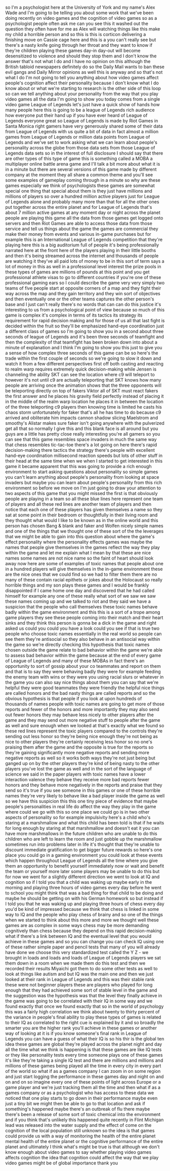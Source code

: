 
so I&#39;m a psychologist here at the
University of York and my name&#39;s Alex
Wade and I&#39;m going to be telling you
about some work that we&#39;ve been doing
recently on video games and the
cognition of video games so as a
psychologist people often ask me can you
see this it washed out the question they
often have for me as Alex will watching
things like this make my child a
horrible person and so this is this is
corticon delivering a finishing move on
Cassie cage here and this is a you can&#39;t
really see but there&#39;s a nasty knife
going through her throat and they want
to know if they&#39;re children playing
these games day-in day-out will become
desensitized to violence and should they
stop them and I don&#39;t know the answer
that&#39;s not what I do and I have no
opinion on this although the British
tabloid newspapers definitely do so
the Daily Mail wants to ban these evil
gangs and Daily Mirror opinions as well
this is anyway and so that&#39;s not what I
do I&#39;m not going to tell you anything
about how video games affect people&#39;s
cognition affect their personality
because I don&#39;t know what I do know
about or what we&#39;re starting to research
is the other side of this loop so can we
tell anything about your personality
from the way that you play video games
all the data I&#39;m going to show you today
comes from a single video game League of
Legends let&#39;s just have a quick show of
hands how many people here this is going
to be a league of Legends rich audience
how everyone put their hand up if you
have ever heard of League of Legends
everyone great so League of Legends is
made by Riot Games in Santa Monica right
gamers have very generously shared some
of their data from League of Legends
with us quite a bit of data in fact
almost a million games from League of
Legends or million data points from
League of Legends and we&#39;ve set to work
asking what we can learn about people&#39;s
personality across the globe from those
data sets from those League of Legends
data sets so in the interest of full
disclosure I should say that there are
other types of this type of game this is
something called a MOBA a multiplayer
online battle arena game and I&#39;ll talk a
bit more about what it is in a minute
but there are several versions of this
game made by different company
at the moment they all share a common
theme and you&#39;ll see some examples of
gameplay coming through in a minute so
why are these games especially we think
of psychologists these games are
somewhat special one thing that special
about them is they just have millions
and millions of players so over a
hundred million active players just for
League of Legends alone and probably
many more than that for all the other
ones put together across the entire
planet and for League of Legends that&#39;s
about 7 million active games at any
moment day or night across the planet
people are playing this game all the
data from those games get logged onto
servers and then Riot Games are able to
access those data from those service and
tell us things about the game the games
are commercial they make their money
from events and various in-game
purchases but for example this is an
International League of Legends
competition that they&#39;re playing here
this is a big auditorium full of people
it&#39;s being professionally narrated here
at the front here of the players playing
in their little booths and then it&#39;s
being streamed across the internet and
thousands of people are watching it
they&#39;ve all paid lots of money to be in
this sort of term says a lot of money in
this as well in a professional level
interest the prize pools in these types
of games are millions of pounds at this
point and you get professional athlete
visas to go to different countries if
you&#39;re one of these professional gaming
ears so I could describe the game very
very simply two teams of five people
start at opposite corners of a map and
they fight their way across the map and
they gain territory and they win sort of
objectives and then eventually one or
the other teams captures the other
person&#39;s base and I just can&#39;t really
there&#39;s no words that can can do this
justice it&#39;s interesting to us from a
psychological point of view because so
much of this game is complex it&#39;s
complex in terms of its tactics its
strategy its requirement for rapid
decision making and for those of us all
that last fight is decided within the
fruit
so they&#39;ll be emphasized hand-eye
coordination
just a different class of games so I&#39;m
going to show you in a second about
three seconds of league of Legends and
it&#39;s been three seconds of teamfight and
then the complexity of that teamfight
has been broken down into about a minute
of explanation and I think I&#39;m going to
show you this just to give you a sense
of how complex three seconds of this
game can be so here&#39;s the trade within
the first couple of seconds so we&#39;re
going to slow it down and watch it from
a few different perspectives first off
both casting and reacting to realm warp
requires extremely quick decision-making
while Jensen is channeling the ability
SKT can see the location where c9 will
teleport to however it&#39;s not until c9
are actually teleporting that SKT knows
how many people are arriving once the
animation shows that the three opponents
will be teleporting directly on top of
fakers Viktor all of SKT must react
fakers the first answer and he places
his gravity field perfectly instead of
placing it in the middle of the realm
warp location he places it in between
the location of the three teleporting c9
players then knowing time is limited he
casts his chaos storm
unfortunately for faker that&#39;s all he
has time to do because c9 arrived and
obliterate him impacts cannon shadow
slicing Maelstrom and smoothy&#39;s Alistar
makes sure faker isn&#39;t going anywhere
with the pulverized get all that so
normally I give this and this blank face
is all around but you guys are a little
has pretty close really interesting
you&#39;re all gamers so you can see that
this game resembles space invaders in
much the same way that chess resembles
tic-tac-toe there&#39;s a lot going on here
there&#39;s rapid decision-making there
tactics the strategy there&#39;s people with
excellent hand-eye coordination
millisecond reaction speeds but lots of
other stuff in their head at the same
time when we when I started to get
interested in this game it became
apparent that this was going to provide
a rich enough environment to start
asking questions about personality so
simple games you can&#39;t learn anything
about people&#39;s personality from looking
at space invaders but maybe you can
learn about people&#39;s personality from
this rich
environment so before we move on I&#39;m
just going to draw your attention to two
aspects of this game that you might
missed the first is that obviously
people are playing in a team so all
these blue lines here represent one team
of players and all these red lines are
another team of players and then notice
that each one of these players has given
themselves a name so they sat at some
point in their bedroom or thoughtfully
in their living room and they thought
what would I like to be known as in the
online world and this person has chosen
Bang &amp; blank and faker and Wolfen nicely
simple names and one of the things that
we thought one of these sort of the the
leverages that we might be able to gain
into this question about where the
game&#39;s effect personality where the
personality effects games was maybe the
names that people give themselves in the
games reflect the way they play within
the game and let me explain what I mean
by that these are nice names some names
are not nice name so the faint of heart
should look away now here are some of
examples of toxic names that people
about one in a hundred players will give
themselves in the in-game environment
these are the nice ones that we could
find so we had to filter them there are
no many of these contain racial epithets
or jokes about the Holocaust so really
horrible things and my son plays these
games and I would be frankly
disappointed if I came home one day and
discovered that he had called himself
for example any one of these really what
sort of we saw we saw these names coming
up and we talked to riot and they said
we have a suspicion that the people who
call themselves these toxic names behave
badly within the game environment and
this this is a sort of a trope among
game players they see these people
coming into their match and their heart
sinks and they think this person is
gonna be a dick in the game and right
asked us could you could you have a look
could you see if that is true two people
who choose toxic names essentially in
the real world so people can see them
they&#39;re antisocial so they also behave
in an antisocial way within the game
so we&#39;re directly checking this
hypothesis that toxic names chosen
outside the game relate to bad behavior
within the game we&#39;re able to assess bad
behavior within the game because at the
end of every game of League of Legends
and many of these MOBAs in fact there&#39;s
an opportunity to sort of gossip about
your co teammates and report on them and
that is to say they were behaving badly
they were for example feeding the enemy
team with wins or they were you
using racial slurs or whatever in the
game you can also say nice things about
them you can say that we&#39;re helpful they
were good teammates they were friendly
the helpful nice things are called
honors and the bad nasty things are
called reports and so the obvious
hypothesis is that people if you look at
upon hundreds of thousands of names
people with toxic names are going to get
more of those reports and fewer of the
honors and more importantly they may
also send out fewer honors they may
behave less nicely to other players
after the game and they may send out
more negative stuff to people after the
game as well and sure enough when we
looked at that&#39;s exactly what we found
so these red lines represent the toxic
players compared to the controls they&#39;re
sending out less honor so they&#39;re being
nice enough they&#39;re not being as nice to
other players they&#39;re certainly
receiving less honor so no one&#39;s
praising them after the game and the
opposite is true for the reports so
they&#39;re gaining significantly more
negative reports and sending more
negative reports as well so it works
both ways they&#39;re not just being but
ganged up on by the other players
they&#39;re kind of being nasty to the other
players you&#39;ve lost the game as well and
in the sort of the language of science
we said in the paper players with toxic
names have a lower interaction valence
they behave they receive more bad
reports fewer honors and they behave
more negatively in the reports and
praise that they send so it&#39;s true if
you see someone in this games or one of
these horrible names they&#39;re very likely
to behave like a bad player inside the
game as well so we have this suspicion
this this one tiny piece of evidence
that maybe people&#39;s personalities in
real life do affect the way they play in
the game where could we go with this so
one place we could go is in two other
aspects of personality so for example
impulsivity here&#39;s a child who&#39;s staring
at a marshmallow and what this child has
been told is that if he waits for long
enough by staring at that marshmallow
and doesn&#39;t eat it you can have more
marshmallows in the future children who
are unable to do this children who are
left to learn the room and just gobble
up the marshmallow sometimes run into
problems later in life it&#39;s thought that
they&#39;re unable to discount immediate
gratification to get bigger future
rewards so here&#39;s one place you could go
in a gaming environment you could look
at these events which happen throughout
League of Legends all the time where you
give them an opportunity
to benefit yourself immediately now or
wait and benefit the team or yourself
more later some players may be unable to
do this but for now we went for a
slightly different direction we went to
look at IQ and cognition so if I told
you that a child was waking up maybe
early in the morning and playing three
hours of video games every day before he
went to school you might think that was
a bad thing for that child to be doing
and maybe he should be getting on with
his German homework so but instead if I
told you that he was waking up and
playing three hours of chess every day
you&#39;d be kind of impressed because we
think that chess is linked in some way
to IQ and the people who play chess of
brainy and so one of the things when we
started to think about this more and
more we thought well these games are as
complex in some ways chess may be more
demanding cognitively than chess because
they depend on this rapid
decision-making what if there&#39;s a link
between IQ and the eventual level that
you would achieve in these games and so
you can change you can check IQ using
one of these rather simple paper and
pencil tests that many of you will
already have done we choose this very
standardized test called the Y Z - we
brought in loads and loads and loads of
League of Legends players we sat them
down in a room when we made them do this
test and then we recorded their results
Miyaichi got them to do some other tests
as well to look at things like autism
and but IQ was the main one and then we
just looked at their rank in League of
Legends and this was their stable rank
these were not beginner players these
are players who played for long enough
that they had achieved some sort of
stable level in the game and the
suggestion was the hypothesis was that
the level they finally achieve in the
game was going to be correlated with
their IQ in some way and we found
exactly that once we found exactly that
so in the world of psychology this was a
fairly high correlation we think about
twenty to thirty percent of the variance
in people&#39;s final ability to play these
types of games is related to their IQ as
correlated to the right cue is explained
by it and so broadly the smarter you are
the higher rank you&#39;ll achieve in these
games or another way of looking at it is
if you know someone&#39;s final rank in
League of Legends you can have a guess
of what their IQ is
so his thir is the global ten idea these
games are global they&#39;re played across
the planet night and day all the time
what we think is happening is that these
games are like IQ tests or they like
personality tests every time someone
plays one of these games it&#39;s like
they&#39;re taking a single IQ test and
there are millions and millions and
millions of these games being played all
the time in every city in every part of
the world so what if as a games company
I can zoom in on some region and just
start logging the performance in these
games day and night on and on and on so
imagine every one of these points of
light across Europe or a game player and
we&#39;re just tracking them all the time
and then what if as a games company or
as a psychologist who has access to
these data we noticed that one play
starts to go down in their performance
maybe even just a tiny bit we might then
be able to go to that location and ask
if something&#39;s happened maybe there&#39;s an
outbreak of flu there maybe there&#39;s been
a release of some sort of toxic chemical
into the environment and if you think
that&#39;s unlikely this happened quite
recently in Flint Michigan lead was
released into the water supply and the
effect of come on the cognition of the
local population still unknown so the
idea is that games could provide us with
a way of monitoring the health of the
entire planet mental health of the
entire planet or the cognitive
performance of the entire planet and
ultimately I think what&#39;s might be true
is that although we don&#39;t know enough
about video games to say whether playing
video games affects cognition the idea
that cognition could affect the way that
we play video games might be of global
importance thank you
